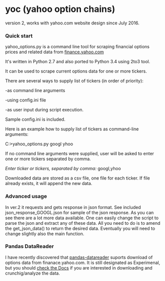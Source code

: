 # yoc (yahoo option chains)

version 2, works with yahoo.com website design since July 2016.

### Quick start

yahoo_options.py is a command line tool for scraping financial options prices and related data from <a href=http://finance.yahoo.com/>finance.yahoo.com</a>

It's written in Python 2.7 and also ported to Python 3.4 using 2to3 tool.

It can be used to scrape current options data for one or more tickers.

There are several ways to supply list of tickers (in order of priority):

-as command line arguments

-using config.ini file

-as user input during script execution.


Sample config.ini is included.

Here is an example how to supply list of tickers as command-line arguments:

C:\>yahoo_options.py googl yhoo

If no command line arguments were supplied, user will be asked to enter one or more tickers separated by comma.

_Enter ticker or tickers, separated by comma:_ googl,yhoo

Downloaded data are stored as a csv file, one file for each ticker. If file already exists, it will append the new data.

### Advanced usage

In ver.2 it requests and gets response in json format. See included json_response_GOOGL.json for sample of the json response. As you can see there are a lot more data available. One can easily change the script to parse the json and extract any of these data. All you need to do is to amend the get_json_data() to return the desired data. Eventually you will need to change slightly also the main function.

### Pandas DataReader

I have recently discovered that <a href=https://github.com/pydata/pandas-datareader>pandas-datareader</a> suports download of options data from finanace.yahoo.com. It is still designated as Experimenal, but you should <a href=https://pandas-datareader.readthedocs.io/en/latest/remote_data.html>check the Docs</a> if you are interested in downloading and crunchig/analyze the data.

